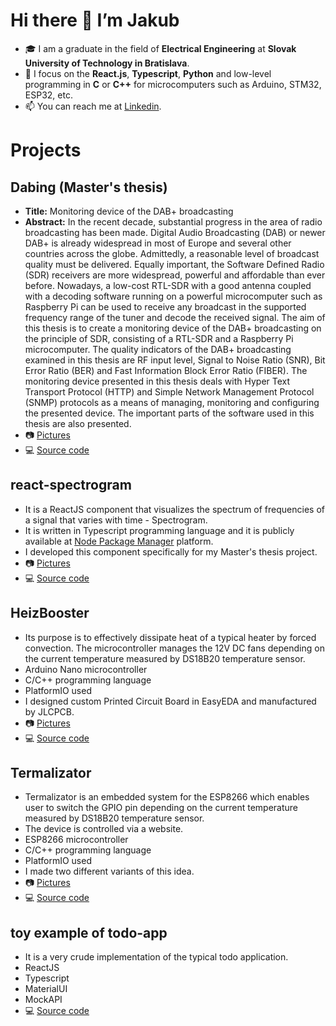 # Hi there 👋 I’m Jakub

- 🎓 I am a graduate in the field of **Electrical Engineering** at **Slovak University of Technology in Bratislava**.
- 💼 I focus on the **React.js**, **Typescript**, **Python** and low-level programming in **C** or **C++** for microcomputers such as Arduino, STM32, ESP32, etc.
- 📫 You can reach me at [Linkedin](https://www.linkedin.com/in/svajkaj/).

# Projects
## Dabing (Master's thesis)
- **Title:** Monitoring device of the DAB+ broadcasting
- **Abstract:** In the recent decade, substantial progress in the area of radio broadcasting has been made. Digital Audio Broadcasting (DAB) or newer DAB+ is already widespread in most of Europe and several other countries across the globe. Admittedly, a reasonable level of broadcast quality must be delivered. Equally important, the Software Defined Radio (SDR) receivers are more widespread, powerful and affordable than ever before. Nowadays, a low-cost RTL-SDR with a good antenna coupled with a decoding software running on a powerful microcomputer such as Raspberry Pi can be used to receive any broadcast in the supported frequency range of the tuner and decode the received signal. The aim of this thesis is to create a monitoring device of the DAB+ broadcasting on the principle of SDR, consisting of a RTL-SDR and a Raspberry Pi microcomputer. The quality indicators of the DAB+ broadcasting examined in this thesis are RF input level, Signal to Noise Ratio (SNR), Bit Error Ratio (BER) and Fast Information Block Error Ratio (FIBER). The monitoring device presented in this thesis deals with Hyper Text Transport Protocol (HTTP) and Simple Network Management Protocol (SNMP) protocols as a means of managing, monitoring and configuring the presented device. The important parts of the software used in this thesis are also presented.
- 📷 [Pictures](https://github.com/SvajkaJ/SvajkaJ/blob/main/img/dabing/README.md)
- 💻 [Source code](https://github.com/SvajkaJ/dabing)

## react-spectrogram
- It is a ReactJS component that visualizes the spectrum of frequencies of a signal that varies with time - Spectrogram.
- It is written in Typescript programming language and it is publicly available at [Node Package Manager](https://www.npmjs.com/package/react-spectrogram) platform.
- I developed this component specifically for my Master's thesis project.
- 📷 [Pictures](https://github.com/SvajkaJ/SvajkaJ/blob/main/img/react-spectrogram/README.md)
- 💻 [Source code](https://github.com/SvajkaJ/react-spectrogram)

## HeizBooster
- Its purpose is to effectively dissipate heat of a typical heater by forced convection. The microcontroller manages the 12V DC fans depending on the current temperature measured by DS18B20 temperature sensor.
- Arduino Nano microcontroller
- C/C++ programming language
- PlatformIO used
- I designed custom Printed Circuit Board in EasyEDA and manufactured by JLCPCB.
- 📷 [Pictures](https://github.com/SvajkaJ/SvajkaJ/blob/main/img/HeizBooster/README.md)
- 💻 [Source code](https://github.com/straker741/HeizBooster)

## Termalizator
- Termalizator is an embedded system for the ESP8266 which enables user to switch the GPIO pin depending on the current temperature measured by DS18B20 temperature sensor.
- The device is controlled via a website.
- ESP8266 microcontroller
- C/C++ programming language
- PlatformIO used
- I made two different variants of this idea.
- 📷 [Pictures](https://github.com/SvajkaJ/SvajkaJ/blob/main/img/Termalizator/README.md)
- 💻 [Source code](https://github.com/straker741/Termalizator)

## toy example of todo-app
- It is a very crude implementation of the typical todo application.
- ReactJS
- Typescript
- MaterialUI
- MockAPI
- 💻 [Source code](https://github.com/SvajkaJ/todo-app)
